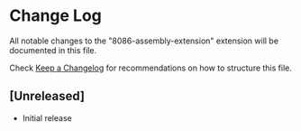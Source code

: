 # Change Log

All notable changes to the "8086-assembly-extension" extension will be documented in this file.

Check [Keep a Changelog](http://keepachangelog.com/) for recommendations on how to structure this file.

## [Unreleased]

- Initial release